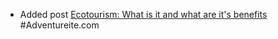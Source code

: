 - Added post [Ecotourism: What is it and what are it's benefits](https://adventureite.com/travel/ecotourism/) #Adventureite.com